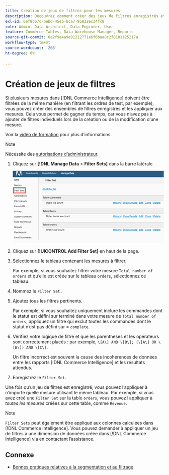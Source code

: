 ```yaml
---
title: Création de jeux de filtres pour les mesures
description: Découvrez comment créer des jeux de filtres enregistrés et les appliquer aux mesures.
exl-id: 6ef8b67c-bebd-45eb-bca7-95832ec34fc8
role: Admin, Data Architect, Data Engineer, User
feature: Commerce Tables, Data Warehouse Manager, Reports
source-git-commit: 6e2f9e4a9e91212771e6f6baa8c2f8101125217a
workflow-type: tm+mt
source-wordcount: '268'
ht-degree: 0%

---
```


# Création de jeux de filtres

Si plusieurs mesures dans [!DNL Commerce Intelligence] doivent être filtrées de la même manière (en filtrant les ordres de test, par exemple), vous pouvez créer des ensembles de filtres enregistrés et les appliquer aux mesures. Cela vous permet de gagner du temps, car vous n’avez pas à ajouter de filtres individuels lors de la création ou de la modification d’une mesure.

Voir la [vidéo de formation](https://experienceleague.adobe.com/docs/commerce-knowledge-base/kb/how-to/mbi-training-video-filter-sets.html?lang=fr) pour plus d’informations.

>[!NOTE]
>
>Nécessite des [autorisations d’administrateur](../../administrator/user-management/user-management.md).

1. Cliquez sur **[!DNL Manage Data** > **Filter Sets]** dans la barre latérale.

   ![](../../assets/create-filter-sets.png)

1. Cliquez sur **[!UICONTROL Add Filter Set]** en haut de la page.

1. Sélectionnez le tableau contenant les mesures à filtrer.

   Par exemple, si vous souhaitez filtrer votre mesure `Total number of orders` et qu’elle est créée sur le tableau `orders`, sélectionnez ce tableau.

1. Nommez le `Filter Set` .

1. Ajoutez tous les filtres pertinents.

   Par exemple, si vous souhaitez uniquement inclure les commandes dont le statut est défini sur terminé dans votre mesure de `Total number of orders`, appliquez un filtre qui exclut toutes les commandes dont le statut n’est pas défini sur = `complete`.

1. Vérifiez votre logique de filtre et que les parenthèses et les opérateurs sont correctement placés : par exemple, `\[A\] AND \[B\]; (\[A\] OR \[B\]) AND \[C\]`.

   Un filtre incorrect est souvent la cause des incohérences de données entre les rapports [!DNL Commerce Intelligence] et les résultats attendus.

1. Enregistrez le `Filter Set`.

Une fois qu’un jeu de filtres est enregistré, vous pouvez l’appliquer à n’importe quelle mesure utilisant le même tableau. Par exemple, si vous avez créé une `Filter Set` sur la table `orders`, vous pouvez l’appliquer à *toutes les mesures* créées sur cette table, comme `Revenue`.

>[!NOTE]
>
>`Filter Sets` peut également être appliqué aux colonnes calculées dans [!DNL Commerce Intelligence]. Vous pouvez demander à appliquer un jeu de filtres à une dimension de données créée dans [!DNL Commerce Intelligence] via en contactant l’assistance.

## Connexe

* [Bonnes pratiques relatives à la segmentation et au filtrage](../../best-practices/segment-filter.md)
